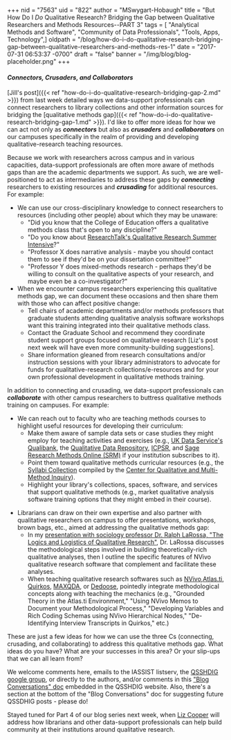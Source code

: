 +++
nid = "7563"
uid = "822"
author = "MSwygart-Hobaugh"
title = "But How Do I *Do* Qualitative Research? Bridging the Gap between Qualitative Researchers and Methods Resources--PART 3"
tags = [ "Analytical Methods and Software", "Community of Data Professionals", "Tools, Apps, Technology",]
oldpath = "/blog/how-do-i-do-qualitative-research-bridging-gap-between-qualitative-researchers-and-methods-res-1"
date = "2017-07-31 06:53:37 -0700"
draft = "false"
banner = "/img/blog/blog-placeholder.png"
+++
#### ***Connectors, Crusaders, and Collaborators***

[Jill's
post]({{< ref "how-do-i-do-qualitative-research-bridging-gap-2.md" >}})
from last week detailed ways we data-support professionals can connect
researchers to library collections and other information sources for
bridging the [qualitative methods
gap]({{< ref "how-do-i-do-qualitative-research-bridging-gap-1.md" >}}).
I'd like to offer more ideas for how we can act not only as
***connectors*** but also as ***crusaders*** and ***collaborators*** on
our campuses specifically in the realm of providing and developing
qualitative-research teaching resources. 

Because we work with researchers across campus and in various
capacities, data-support professionals are often more aware of methods
gaps than are the academic departments we support. As such, we are
well-positioned to act as intermediaries to address these gaps by
***connecting*** researchers to existing resources and ***crusading***
for additional resources. For example:

-   We can use our cross-disciplinary knowledge to connect researchers
    to resources (including other people) about which they may be
    unaware:
    -   "Did you know that the College of Education offers a qualitative
        methods class that's open to any discipline?"
    -   "Do you know about [ResearchTalk's Qualitative Research Summer
        Intensive](http://researchtalk.com/upcoming-events/)?"
    -   "Professor X does narrative analysis - maybe you should contact
        them to see if they'd be on your dissertation committee?"
    -   "Professor Y does mixed-methods research - perhaps they'd be
        willing to consult on the qualitative aspects of your research,
        and maybe even be a co-investigator?"
-   When we encounter campus researchers experiencing this qualitative
    methods gap, we can document these occasions and then share them
    with those who can affect positive change:
    -   Tell chairs of academic departments and/or methods professors
        that graduate students attending qualitative analysis software
        workshops want this training integrated into their qualitative
        methods class.
    -   Contact the Graduate School and recommend they coordinate
        student support groups focused on qualitative research [Liz's
        post next week will have even more community-building
        suggestions].
    -   Share information gleaned from research consultations and/or
        instruction sessions with your library administrators to
        advocate for funds for qualitative-research
        collections/e-resources and for your own professional
        development in qualitative methods training.

In addition to connecting and crusading, we data-support professionals
can ***collaborate*** with other campus researchers to buttress
qualitative methods training on campuses. For example:

-   We can reach out to faculty who are teaching methods courses to
    highlight useful resources for developing their curriculum:
    -   Make them aware of sample data sets or case studies they might
        employ for teaching activities and exercises (e.g., [UK Data
        Service's
        Qualibank](https://discover.ukdataservice.ac.uk/qualibank), the
        [Qualitative Data Repository](https://qdr.syr.edu/),
        [ICPSR](https://www.icpsr.umich.edu/icpsrweb/), and [Sage
        Research Methods Online (SRM)](http://methods.sagepub.com/) if
        your institution subscribes to it).
    -   Point them toward qualitative methods curricular resources
        (e.g., the [Syllabi
        Collection](https://www.maxwell.syr.edu/moynihan/cqrm/Syllabi_Database/)
        compiled by the [Center for Qualitative and Multi-Method
        Inquiry](https://www.maxwell.syr.edu/moynihan/cqrm/CQMI_at_Syracuse/)).
    -   Highlight your library's collections, spaces, software, and
        services that support qualitative methods (e.g., market
        qualitative analysis software training options that they might
        embed in their course).

<!-- -->

-   Librarians can draw on their own expertise and also partner with
    qualitative researchers on campus to offer presentations, workshops,
    brown bags, etc., aimed at addressing the qualitative methods gap:
    -   In my [presentation with sociology professor Dr. Ralph LaRossa,
        "The Logics and Logistics of Qualitative
        Research"](https://works.bepress.com/amanda_swygart-hobaugh/36/),
        Dr. LaRossa discusses the methodological steps involved in
        building theoretically-rich qualitative analyses, then I outline
        the specific features of NVivo qualitative research software
        that complement and facilitate these analyses.
    -   When teaching qualitative research softwares such as
        [NVivo](http://www.qsrinternational.com/what-is-nvivo),[Atlas.ti](http://atlasti.com/),
        [Quirkos](https://www.quirkos.com/index.html),
        [MAXQDA](http://www.maxqda.com/), or
        [Dedoose](http://www.dedoose.com/), pointedly integrate
        methodological concepts along with teaching the mechanics (e.g.,
        "Grounded Theory in the Atlas.ti Environment," "Using NVivo
        Memos to Document your Methodological Process," "Developing
        Variables and Rich Coding Schemas using NVivo Hierarchical
        Nodes," "De-Identifying Interview Transcripts in Quirkos," etc.)

These are just a few ideas for how we can use the three Cs (connecting,
crusading, and collaborating) to address this qualitative methods gap.
What ideas do you have? What are your successes in this area? Or your
slip-ups that we can all learn from?

We welcome comments here, emails to the IASSIST listserv, the [QSSHDIG
google group](https://groups.google.com/forum/#!forum/iassist-qualdata),
or directly to the authors, and/or comments in this ["Blog
Conversations"
doc](https://sites.google.com/uncg.edu/iassistqsshdig/blog-conversations)
embedded in the QSSHDIG website. Also, there's a section at the bottom
of the "Blog Conversations" doc for suggesting future QSSDHIG posts -
please do!

Stayed tuned for Part 4 of our blog series next week, when [Liz
Cooper](https://ulls.unm.edu/people/directory/Liz-Elizabeth-Cooper) will
address how librarians and other data-support professionals can help
build community at their institutions around qualitative research.
